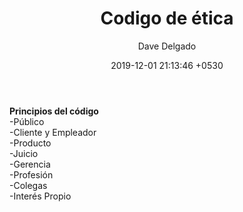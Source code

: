 ﻿---
layout: post
title:  "Codigo de ética"
date:   2019-12-01 21:13:46 +0530
author: Dave Delgado
---

 <p><b>Principios del código</b><br>
-Público<br>
-Cliente y Empleador<br>
-Producto<br>
-Juicio<br>
-Gerencia<br>
-Profesión<br>
-Colegas<br>
-Interés Propio</p>


